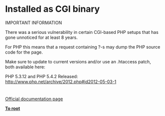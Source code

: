 # Installed as CGI binary





IMPORTANT INFORMATION

There was a serious vulnerability in certain CGI-based PHP setups that has gone unnoticed for at least 8 years.

For PHP this means that a request containing ?-s may dump the PHP source code for the page.

Make sure to update to current versions and/or use an .htaccess patch, both available here:

PHP 5.3.12 and PHP 5.4.2 Released:
http://www.php.net/archive/2012.php#id2012-05-03-1

  

#

[Official documentation page](https://www.php.net/manual/en/security.cgi-bin.php)

**[To root](/README.md)**